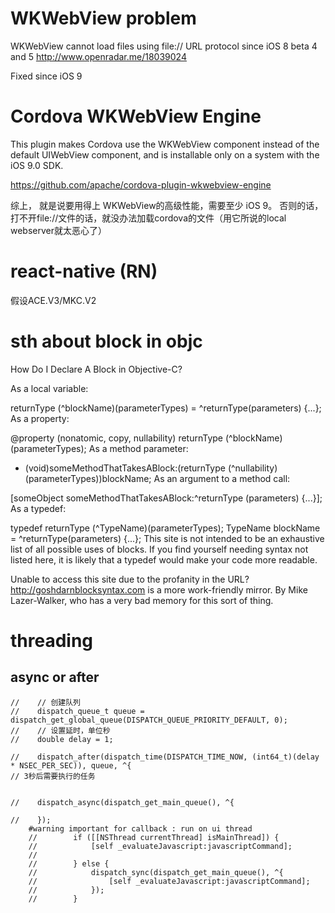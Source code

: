
# WKWebView problem

WKWebView cannot load files using file:// URL protocol since iOS 8 beta 4 and 5
http://www.openradar.me/18039024

Fixed since iOS 9

# Cordova WKWebView Engine


This plugin makes Cordova use the WKWebView component instead of the default UIWebView component, and is installable only on a system with the iOS 9.0 SDK.

https://github.com/apache/cordova-plugin-wkwebview-engine

综上， 就是说要用得上 WKWebView的高级性能，需要至少 iOS 9。
否则的话，打不开file://文件的话，就没办法加载cordova的文件（用它所说的local webserver就太恶心了）


# react-native (RN)

假设ACE.V3/MKC.V2



# sth about block in objc

How Do I Declare A Block in Objective-C?

As a local variable:

returnType (^blockName)(parameterTypes) = ^returnType(parameters) {...};
As a property:

@property (nonatomic, copy, nullability) returnType (^blockName)(parameterTypes);
As a method parameter:

- (void)someMethodThatTakesABlock:(returnType (^nullability)(parameterTypes))blockName;
As an argument to a method call:

[someObject someMethodThatTakesABlock:^returnType (parameters) {...}];
As a typedef:

typedef returnType (^TypeName)(parameterTypes);
TypeName blockName = ^returnType(parameters) {...};
This site is not intended to be an exhaustive list of all possible uses of blocks.
If you find yourself needing syntax not listed here, it is likely that a typedef would make your code more readable.

Unable to access this site due to the profanity in the URL? http://goshdarnblocksyntax.com is a more work-friendly mirror.
By Mike Lazer-Walker, who has a very bad memory for this sort of thing.

# threading

## async or after


    //    // 创建队列
    //    dispatch_queue_t queue = dispatch_get_global_queue(DISPATCH_QUEUE_PRIORITY_DEFAULT, 0);
    //    // 设置延时，单位秒
    //    double delay = 1;
    
    //    dispatch_after(dispatch_time(DISPATCH_TIME_NOW, (int64_t)(delay * NSEC_PER_SEC)), queue, ^{
    // 3秒后需要执行的任务
    
    
    //    dispatch_async(dispatch_get_main_queue(), ^{
    
    //    });
		#warning important for callback : run on ui thread
        //        if ([[NSThread currentThread] isMainThread]) {
        //            [self _evaluateJavascript:javascriptCommand];
        //
        //        } else {
        //            dispatch_sync(dispatch_get_main_queue(), ^{
        //                [self _evaluateJavascript:javascriptCommand];
        //            });
        //        }
